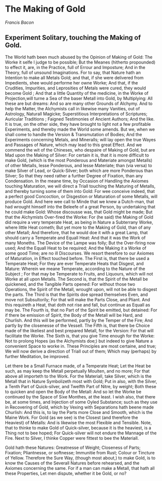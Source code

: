 
<h1>The Making of Gold</h1>
<cite>Francis Bacon</cite>

<h2>Experiment Solitary, touching the Making of Gold.</h2>

The World hath been much abused by the Opinion of Making of Gold: The Worke it selfe I judge to be possible; But the Meanes (hitherto propounded) to effect it, are, in the Practice, full of Errour and Imposture; And in the Theory, full of unsound Imaginations. For to say, that Nature hath an Intention to make all Metals Gold; and that, if she were delivered from Impedients, shee would performe her owne Worke; And that, if the Crudities, Impurities, and Leprosities of Metals were cured, they would become Gold ; And that a little Quantity of the medicine, in the Worke of Projection,will turne a Sea of the baser Metall into Gold, by Multiplying: All these are but dreams: And so are many other Grounds of Alchymy. And to help the Matter, the Alchymists call in likewise many Vanities, out of Astrology, Naturall Magicke; Superstitious Interpretations of Scriptures; Auricular Traditions ; Faigned Testimonies of Ancient Authors; And the like. It is true, on the other side, they have brought to light not a few profitable Experiments, and thereby made the World some amends. But we, when we shall come to handle the Version & Transmutation of Bodies; And the Experiments concerning Metals, and Mineralls; will lay open the true Wayes and Passages of Nature, which may lead to this great Effect. And we commend the wit of the Chineses, who despaire of Making of Gold, but are Mad upon the Making of Silver: For certain it is, that it is more difficult to make Gold, (which is the most Ponderous and Materiate amongst Metalls) of other Metalls, lesse Ponderous, and lesse Materiate; than (via versa) to make Silver of Lead, or Quick-Silver; both which are more Ponderous than Silver; So that they need rather a further Degree of Fixation, than any Condensation. In the meane time, by Occasion of Handling the Axiomes touching Maturation, we will direct a Triall touching the Maturing of Metalls, and thereby turning some of them into Gold: For wee conceive indeed, that a perfect good Concoction, or Disgestion or Maturation of some Metalls, will produce Gold. And here wee call to Minde that we knew a Dutch-man, that had wrought himself into the Beleefe of a great Person, by undertaking that he could make Gold: Whose discousse was, that Gold might be made; But that the Alchymists Over-fired the Worke: For (he said) the Making of Gold did require a very temperate Heat, as being in Nature a Subterrany Worke, where little Heat cometh; But yet more to the Making of Gold, than of any other Metall; And therefore, that he would doe it with a great Lamp, that should carry a Temperate and Equall Heat: And that it was the Work of many Moneths. The Device of the Lampe was folly; But the Over-firing now used; And the Equall Heat to be required; And the Making it a Worke of some good Time; are no ill Discourses.
We resort therefore to our Axiomes of Maturation, in Effect touched before. The First is, that there be used a Temperate Heat; For they are ever Temperate Heats that Disgest, and Mature: Wherein we meane Temperate, according to the Nature of the Subject ; For that may be Temperate to Fruits, and Liquours, which will not Worke at all upon Metalls. The Second is, that the Spirit of the Metall be quickened, and the Tangible Parts opened: For without those two Operations, the Spirit of the Metall, wrought upon, will not be able to disgest the parts. The Third is that the Spirits doe spread themselves Even, and move not Subsultorily; For that will make the Parts Close, and Pliant. And this requireth a Heat, that doth not rise and fall, but continue as Equall as may be. The Fourth is, that no Part of the Spirit be emitted, but detained: For if there be emission of Spirit, the Body of the Metall will be Hard, and Churlish. And this will be performed, partly by the Temper of the Fire; And partly by the closenesse of the Vessell. The Fifth is, that there be Choice made of the likeliest and best prepared Metall, for the Version: For that will facilitate the Worke. The Sixth is, that you give Time enough for the Worke: Not to prolong Hopes (as the Alchymists doe;) but indeed to give Nature a convenient Space to worke in. These Principles are most certaine, and true; We will now derive a direction of Triall out of them; Which may (perhaps) by further Meditation, be improved.

Let there be a Small Furnace made, of a Temperate Heat; Let the Heat be such, as may keep the Metall perpetually Moulten, and no more; For that above all importeth to the Work. For the Materiall, take Silver, which is the Metall that in Nature Symbolizeth most with Gold; Put in also, with the Silver, a Tenth Part of Quick-silver, and Twelfth Part of Nitre, by weight; Both these to quicken and open the Body of the Metall: And so let the Worke be continued by the Space of Sixe Monthes, at the least. I wish also, that there be, at some times, and Injection of some Oyled Substance; such as they use in Recovering of Gold, which by Vexing with Separations hath beene made Churlish: And this is, to lay the Parts more Close and Smooth, which is the Maine Work. For Gold (as we see) is the Closest (and therefore the Heaviest) of Metalls: And is likewise the most Flexible and Tensible. Note, that to thinke to make Gold of Quick-silver, because it is the heaviest, is a Thing not to bee hoped; For Quick-silver will not endure the Mannage of the Fire. Next to Silver, I thinke Copper were fittest to bee the Materiall.

Gold hath these Natures: Greatnesse of Weight; Closeness of Parts; Fixation; Pliantnesse, or softnesse; Immunitie from Rust; Colour or Tincture of Yellow. Therefore the Sure Way, (though most about,) to make Gold, is to know the Causes of the Severall Natures before rehearsed, and the Axiomes concerning the same. For if a man can make a Metall, that hath all these Properties, Let men dispute, whether it be Gold, or no?
